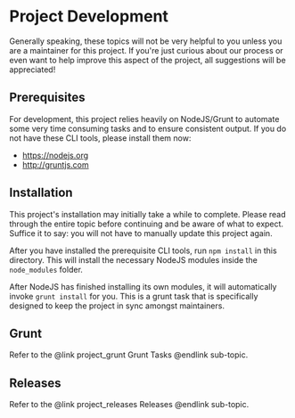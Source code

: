 <!-- @file Overview for maintaining and developing the Drupal Bootstrap project. -->
<!-- @defgroup -->
# Project Development

Generally speaking, these topics will not be very helpful to you unless you are
a maintainer for this project. If you're just curious about our process or even
want to help improve this aspect of the project, all suggestions will be
appreciated!

## Prerequisites
For development, this project relies heavily on NodeJS/Grunt to automate some
very time consuming tasks and to ensure consistent output. If you do not have
these CLI tools, please install them now:

* https://nodejs.org
* http://gruntjs.com

## Installation
This project's installation may initially take a while to complete. Please read
through the entire topic before continuing and be aware of what to expect.
Suffice it to say: you will not have to manually update this project again.

After you have installed the prerequisite CLI tools, run `npm install` in this
directory. This will install the necessary NodeJS modules inside the
`node_modules` folder.

After NodeJS has finished installing its own modules, it will automatically
invoke `grunt install` for you. This is a grunt task that is specifically
designed to keep the project in sync amongst maintainers.

## Grunt
Refer to the @link project_grunt Grunt Tasks @endlink sub-topic.


## Releases
Refer to the @link project_releases Releases @endlink sub-topic.
